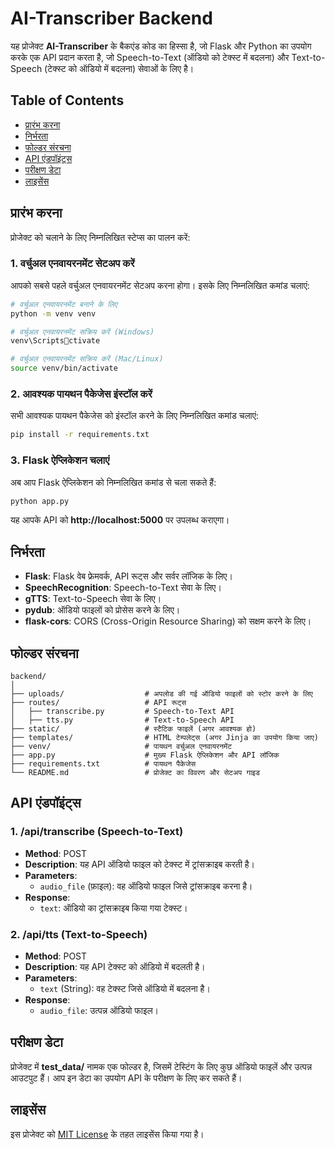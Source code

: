 
# AI-Transcriber Backend

यह प्रोजेक्ट **AI-Transcriber** के बैकएंड कोड का हिस्सा है, जो Flask और Python का उपयोग करके एक API प्रदान करता है, जो Speech-to-Text (ऑडियो को टेक्स्ट में बदलना) और Text-to-Speech (टेक्स्ट को ऑडियो में बदलना) सेवाओं के लिए है।

## Table of Contents
- [प्रारंभ करना](#प्रारंभ-करना)
- [निर्भरता](#निर्भरता)
- [फोल्डर संरचना](#फोल्डर-संरचना)
- [API एंडपॉइंट्स](#api-एंडपॉइंट्स)
- [परीक्षण डेटा](#परीक्षण-डेटा)
- [लाइसेंस](#लाइसेंस)

## प्रारंभ करना

प्रोजेक्ट को चलाने के लिए निम्नलिखित स्टेप्स का पालन करें:

### 1. वर्चुअल एनवायरनमेंट सेटअप करें
आपको सबसे पहले वर्चुअल एनवायरनमेंट सेटअप करना होगा। इसके लिए निम्नलिखित कमांड चलाएं:

```bash
# वर्चुअल एनवायरनमेंट बनाने के लिए
python -m venv venv

# वर्चुअल एनवायरनमेंट सक्रिय करें (Windows)
venv\Scriptsctivate

# वर्चुअल एनवायरनमेंट सक्रिय करें (Mac/Linux)
source venv/bin/activate
```

### 2. आवश्यक पायथन पैकेजेस इंस्टॉल करें
सभी आवश्यक पायथन पैकेजेस को इंस्टॉल करने के लिए निम्नलिखित कमांड चलाएं:

```bash
pip install -r requirements.txt
```

### 3. Flask ऐप्लिकेशन चलाएं
अब आप Flask ऐप्लिकेशन को निम्नलिखित कमांड से चला सकते हैं:

```bash
python app.py
```

यह आपके API को **http://localhost:5000** पर उपलब्ध कराएगा।

## निर्भरता

- **Flask**: Flask वेब फ्रेमवर्क, API रूट्स और सर्वर लॉजिक के लिए।
- **SpeechRecognition**: Speech-to-Text सेवा के लिए।
- **gTTS**: Text-to-Speech सेवा के लिए।
- **pydub**: ऑडियो फाइलों को प्रोसेस करने के लिए।
- **flask-cors**: CORS (Cross-Origin Resource Sharing) को सक्षम करने के लिए।

## फोल्डर संरचना

```
backend/
│
├── uploads/                  # अपलोड की गई ऑडियो फाइलों को स्टोर करने के लिए
├── routes/                   # API रूट्स
│   ├── transcribe.py         # Speech-to-Text API
│   ├── tts.py                # Text-to-Speech API
├── static/                   # स्टैटिक फाइलें (अगर आवश्यक हो)
├── templates/                # HTML टेम्पलेट्स (अगर Jinja का उपयोग किया जाए)
├── venv/                     # पायथन वर्चुअल एनवायरनमेंट
├── app.py                    # मुख्य Flask ऐप्लिकेशन और API लॉजिक
├── requirements.txt          # पायथन पैकेजेस
└── README.md                 # प्रोजेक्ट का विवरण और सेटअप गाइड
```

## API एंडपॉइंट्स

### 1. **/api/transcribe** (Speech-to-Text)

- **Method**: POST
- **Description**: यह API ऑडियो फाइल को टेक्स्ट में ट्रांसक्राइब करती है।
- **Parameters**: 
  - `audio_file` (फ़ाइल): वह ऑडियो फाइल जिसे ट्रांसक्राइब करना है।
- **Response**: 
  - `text`: ऑडियो का ट्रांसक्राइब किया गया टेक्स्ट।

### 2. **/api/tts** (Text-to-Speech)

- **Method**: POST
- **Description**: यह API टेक्स्ट को ऑडियो में बदलती है।
- **Parameters**: 
  - `text` (String): वह टेक्स्ट जिसे ऑडियो में बदलना है।
- **Response**: 
  - `audio_file`: उत्पन्न ऑडियो फाइल।

## परीक्षण डेटा

प्रोजेक्ट में **test_data/** नामक एक फोल्डर है, जिसमें टेस्टिंग के लिए कुछ ऑडियो फाइलें और उत्पन्न आउटपुट हैं। आप इन डेटा का उपयोग API के परीक्षण के लिए कर सकते हैं।

## लाइसेंस

इस प्रोजेक्ट को [MIT License](LICENSE) के तहत लाइसेंस किया गया है।
